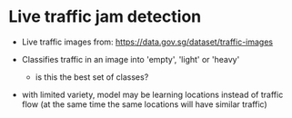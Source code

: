 # Live traffic jam detection
- Live traffic images from:
https://data.gov.sg/dataset/traffic-images

- Classifies traffic in an image into 'empty', 'light' or 'heavy'
    - is this the best set of classes?
- with limited variety, model may be learning locations instead of traffic flow
(at the same time the same locations will have similar traffic)
